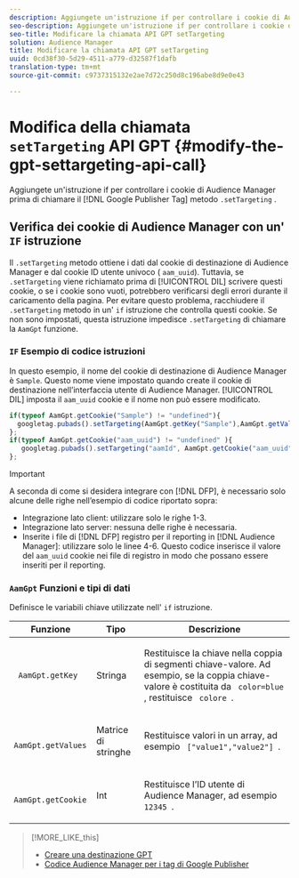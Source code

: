 ```yaml
---
description: Aggiungete un'istruzione if per controllare i cookie di Audience Manager prima di chiamare il metodo Google Publisher Tag .setTargeting.
seo-description: Aggiungete un'istruzione if per controllare i cookie di Audience Manager prima di chiamare il metodo Google Publisher Tag .setTargeting.
seo-title: Modificare la chiamata API GPT setTargeting
solution: Audience Manager
title: Modificare la chiamata API GPT setTargeting
uuid: 0cd38f30-5d29-4511-a779-d32587f1dafb
translation-type: tm+mt
source-git-commit: c9737315132e2ae7d72c250d8c196abe8d9e0e43

---
```



# Modifica della chiamata `setTargeting` API GPT {#modify-the-gpt-settargeting-api-call}

Aggiungete un'istruzione if per controllare i cookie di Audience Manager prima di chiamare il [!DNL Google Publisher Tag] metodo `.setTargeting` .

## Verifica dei cookie di Audience Manager con un' `IF` istruzione

Il `.setTargeting` metodo ottiene i dati dal cookie di destinazione di Audience Manager e dal cookie ID utente univoco ( `aam_uuid`). Tuttavia, se `.setTargeting` viene richiamato prima di [!UICONTROL DIL] scrivere questi cookie, o se i cookie sono vuoti, potrebbero verificarsi degli errori durante il caricamento della pagina. Per evitare questo problema, racchiudere il `.setTargeting` metodo in un' `if` istruzione che controlla questi cookie. Se non sono impostati, questa istruzione impedisce `.setTargeting` di chiamare la `AamGpt` funzione.

### `IF` Esempio di codice istruzioni

In questo esempio, il nome del cookie di destinazione di Audience Manager è `Sample`. Questo nome viene impostato quando create il cookie di destinazione nell’interfaccia utente di Audience Manager. [!UICONTROL DIL] imposta il `aam_uuid` cookie e il nome non può essere modificato.

```js
if(typeof AamGpt.getCookie("Sample") != "undefined"){ 
  googletag.pubads().setTargeting(AamGpt.getKey("Sample"),AamGpt.getValues("Sample")); 
}; 
if(typeof AamGpt.getCookie("aam_uuid") != "undefined" ){ 
   googletag.pubads().setTargeting("aamId", AamGpt.getCookie("aam_uuid")); 
};
```

>[!IMPORTANT]
>
>A seconda di come si desidera integrare con [!DNL DFP], è necessario solo alcune delle righe nell’esempio di codice riportato sopra:
>
>* Integrazione lato client: utilizzare solo le righe 1-3.
>* Integrazione lato server: nessuna delle righe è necessaria.
>* Inserite i file di [!DNL DFP] registro per il reporting in [!DNL Audience Manager]: utilizzare solo le linee 4-6. Questo codice inserisce il valore del `aam_uuid` cookie nei file di registro in modo che possano essere inseriti per il reporting.


### `AamGpt` Funzioni e tipi di dati

Definisce le variabili chiave utilizzate nell' `if` istruzione.

<table id="table_881391C9BDDF4FACAFC37A47B14B31A1"> 
 <thead> 
  <tr> 
   <th colname="col1" class="entry"> Funzione </th> 
   <th colname="col2" class="entry"> Tipo </th> 
   <th colname="col3" class="entry"> Descrizione </th> 
  </tr> 
 </thead>
 <tbody> 
  <tr> 
   <td colname="col1"> <p> <code> AamGpt.getKey </code> </p> </td> 
   <td colname="col2"> <p>Stringa </p> </td> 
   <td colname="col3"> <p>Restituisce la chiave nella coppia di segmenti chiave-valore. Ad esempio, se la coppia chiave-valore è costituita da <code> color=blue </code>, restituisce <code> colore </code>. </p> </td> 
  </tr> 
  <tr> 
   <td colname="col1"> <p> <code> AamGpt.getValues </code> </p> </td> 
   <td colname="col2"> <p>Matrice di stringhe </p> </td> 
   <td colname="col3"> <p>Restituisce valori in un array, ad esempio <code> ["value1","value2"] </code>. </p> </td> 
  </tr> 
  <tr> 
   <td colname="col1"> <p> <code> AamGpt.getCookie </code> </p> </td> 
   <td colname="col2"> <p>Int </p> </td> 
   <td colname="col3"> <p>Restituisce l’ID utente di Audience Manager, ad esempio <code> 12345 </code>. </p> </td> 
  </tr>
 </tbody>
</table>

>[!MORE_LIKE_this]
>
>* [Creare una destinazione GPT](../../integration/gpt-aam-destination/gpt-aam-create-destination.md)
>* [Codice Audience Manager per i tag di Google Publisher](../../integration/gpt-aam-destination/gpt-aam-aamgpt-code.md)

